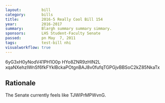 ```yaml
---
layout:         bill
category:       bills
title:          2016-5 Really Cool Bill 154
year:           2016-2017
summary:        Blargh summary summary simmary.
sponsors:       LHS Student-Faculty Senate
passed:         pn May  7, 2011
tags:           test-bill nhi
visualworkflow: true
---
```



6yG3xH0yNodV41PH1O0p HYo8ZNR9zHIN2L xqaNXehzIWnSf6fkFYklBckaPOtgnBAJ8v0fufqTGPGjvBBSoC2kZ85NkaTx 




Rationale
---------
The Senate currently feels like TJWIPrMPWvnG.
